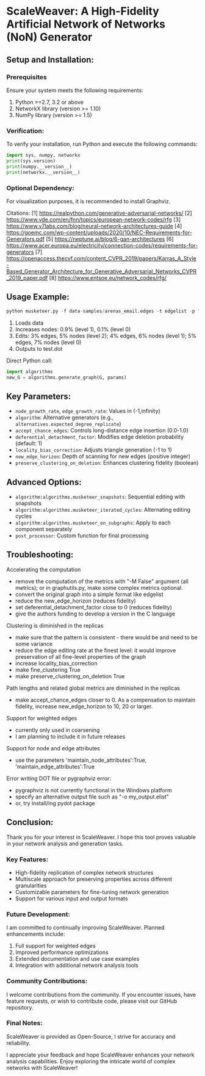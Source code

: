 # ScaleWeaver: A High-Fidelity Artificial Network of Networks (NoN) Generator

## Setup and Installation:

### Prerequisites

Ensure your system meets the following requirements:

1. Python >=2.7, 3.2 or above
2. NetworkX library (version >= 1.10)
3. NumPy library (version >= 1.5)

### Verification:

To verify your installation, run Python and execute the following commands:

```python
import sys, numpy, networkx
print(sys.version)
print(numpy.__version__)
print(networkx.__version__)
```

### Optional Dependency:

For visualization purposes, it is recommended to install Graphviz.

Citations:
[1] https://realpython.com/generative-adversarial-networks/
[2] https://www.vde.com/en/fnn/topics/european-network-codes/rfg
[3] https://www.v7labs.com/blog/neural-network-architectures-guide
[4] https://goemc.com/wp-content/uploads/2020/10/NEC-Requirements-for-Generators.pdf
[5] https://neptune.ai/blog/6-gan-architectures
[6] https://www.acer.europa.eu/electricity/connection-codes/requirements-for-generators
[7] https://openaccess.thecvf.com/content_CVPR_2019/papers/Karras_A_Style-Based_Generator_Architecture_for_Generative_Adversarial_Networks_CVPR_2019_paper.pdf
[8] https://www.entsoe.eu/network_codes/rfg/

## Usage Example:

```python
python musketeer.py -f data-samples/arenas_email.edges -t edgelist -p "{'node_growth_rate':[0.005, 0.001], 'edge_edit_rate':[0.05, 0.04, 0.03], 'node_edit_rate':[0.07, 0.06, 0.05]}" -o output/test.dot
```

1. Loads data
2. Increases nodes: 0.9% (level 1), 0.1% (level 0)
3. Edits: 3% edges, 5% nodes (level 2); 4% edges, 6% nodes (level 1); 5% edges, 7% nodes (level 0)
4. Outputs to test.dot

Direct Python call:
```python
import algorithms
new_G = algorithms.generate_graph(G, params)
```

## Key Parameters:

- `node_growth_rate`, `edge_growth_rate`: Values in (-1,infinity)
- `algorithm`: Alternative generators (e.g., `alternatives.expected_degree_replicate`)
- `accept_chance_edges`: Controls long-distance edge insertion (0.0-1.0)
- `deferential_detachment_factor`: Modifies edge deletion probability (default: 1)
- `locality_bias_correction`: Adjusts triangle generation (-1 to 1)
- `new_edge_horizon`: Depth of scanning for new edges (positive integer)
- `preserve_clustering_on_deletion`: Enhances clustering fidelity (boolean)

## Advanced Options:

- `algorithm:algorithms.musketeer_snapshots`: Sequential editing with snapshots
- `algorithm:algorithms.musketeer_iterated_cycles`: Alternating editing cycles
- `algorithm:algorithms.musketeer_on_subgraphs`: Apply to each component separately
- `post_processor`: Custom function for final processing

Troubleshooting:
---------------
Accelerating the computation
* remove the computation of the metrics with "-M False" argument (all metrics);  or in graphutils.py, make some complex metrics optional.
* convert the original graph into a simple format like edgelist
* reduce the new_edge_horizon (reduces fidelity)
* set deferential_detachment_factor close to 0 (reduces fidelity)
* give the authors funding to develop a version in the C language

Clustering is diminished in the replicas
* make sure that the pattern is consistent - there would be and need to be some variance
* reduce the edge editing rate at the finest level: it would improve preservation of all fine-level properties of the graph
* increase locality_bias_correction
* make fine_clustering True
* make preserve_clustering_on_deletion True

Path lengths and related global metrics are diminished in the replicas
* make accept_chance_edges closer to 0.  As a compensation to maintain fidelity, increase new_edge_horizon to 10, 20 or larger.

Support for weighted edges
* currently only used in coarsening
* I am planning to include it in future releases

Support for node and edge attributes
* use the parameters 'maintain_node_attributes':True, 'maintain_edge_attributes':True

Error writing DOT file or pygraphviz error:
* pygraphviz is not currently functional in the Windows platform
* specify an alternative output file such as "-o my_output.elist"
* or, try install/ing pydot package


## Conclusion:

Thank you for your interest in ScaleWeaver. I hope this tool proves valuable in your network analysis and generation tasks.

### Key Features:

- High-fidelity replication of complex network structures
- Multiscale approach for preserving properties across different granularities
- Customizable parameters for fine-tuning network generation
- Support for various input and output formats

### Future Development:

I am committed to continually improving ScaleWeaver. Planned enhancements include:

1. Full support for weighted edges
2. Improved performance optimizations
3. Extended documentation and use case examples
4. Integration with additional network analysis tools

### Community Contributions:

I welcome contributions from the community. If you encounter issues, have feature requests, or wish to contribute code, please visit our GitHub repository.


### Final Notes:

ScaleWeaver is provided as Open-Source, I strive for accuracy and reliability.

I appreciate your feedback and hope ScaleWeaver enhances your network analysis capabilities. Enjoy exploring the intricate world of complex networks with ScaleWeaver!
